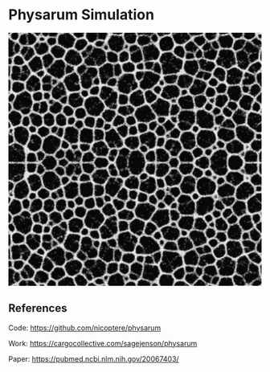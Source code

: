 # Physarum Simulation

![physarum](/src/keyshot.png/)

## References

Code: https://github.com/nicoptere/physarum

Work: https://cargocollective.com/sagejenson/physarum

Paper: https://pubmed.ncbi.nlm.nih.gov/20067403/
